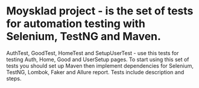 # Moysklad project - is the set of tests for automation testing with Selenium, TestNG and Maven.
  AuthTest, GoodTest, HomeTest and SetupUserTest - use this tests for testing Auth, Home, Good and UserSetup pages. 
  To start using this set of tests you should set up Maven then implement dependencies for Selenium, TestNG,
  Lombok, Faker and Allure report.
  Tests include description and steps. 

